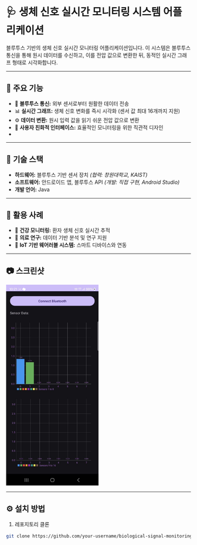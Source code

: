 # 🩺 생체 신호 실시간 모니터링 시스템 어플리케이션  
블루투스 기반의 생체 신호 실시간 모니터링 어플리케이션입니다. 이 시스템은 블루투스 통신을 통해 원시 데이터를 수신하고, 이를 전압 값으로 변환한 뒤, 동적인 실시간 그래프 형태로 시각화합니다.

---

## 🚀 주요 기능  
- 📡 **블루투스 통신:** 외부 센서로부터 원활한 데이터 전송
- 📊 **실시간 그래프:** 생체 신호 변화를 즉시 시각화 (센서 값 최대 16개까지 지원)
- ⚙️ **데이터 변환:** 원시 입력 값을 읽기 쉬운 전압 값으로 변환  
- 📱 **사용자 친화적 인터페이스:** 효율적인 모니터링을 위한 직관적 디자인  
- 
---

## 🔧 기술 스택  
- **하드웨어:** 블루투스 기반 센서 장치 *(협력: 창원대학교, KAIST)*  
- **소프트웨어:** 안드로이드 앱, 블루투스 API *(개발: 직접 구현, Android Studio)*  
- **개발 언어:** Java  

---

## 🌟 활용 사례  
- 🏥 **건강 모니터링:** 환자 생체 신호 실시간 추적  
- 🔬 **의료 연구:** 데이터 기반 분석 및 연구 지원  
- 📲 **IoT 기반 웨어러블 시스템:** 스마트 디바이스와 연동  

---

## 📷 스크린샷  
<img src="img/real_time_graph.jpg" alt="실시간 그래프" style="width:50%;"> 

---

## ⚙️ 설치 방법  
1. 레포지토리 클론  
```bash
git clone https://github.com/your-username/biological-signal-monitoring-app.git

